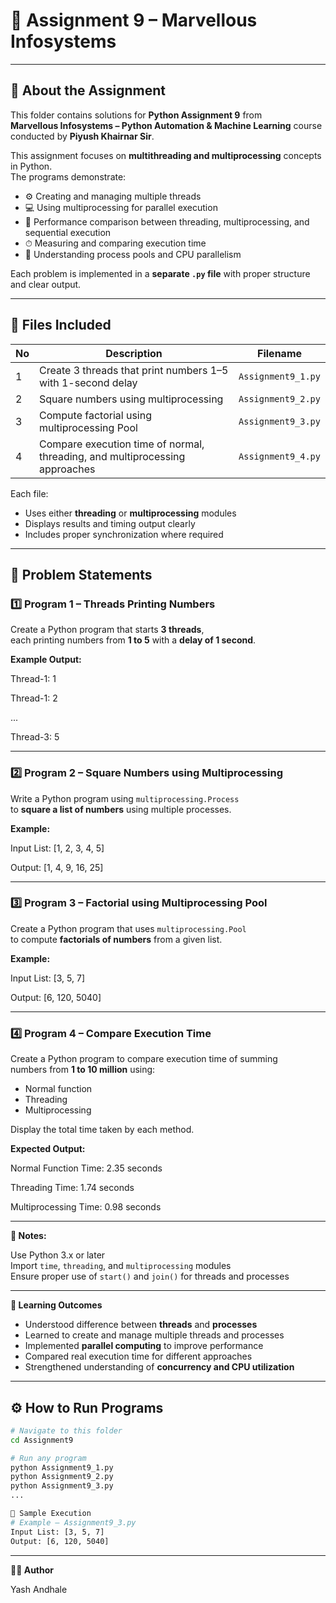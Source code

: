 # 🧠 Assignment 9 – Marvellous Infosystems

---

## 📘 About the Assignment

This folder contains solutions for **Python Assignment 9** from  
**Marvellous Infosystems – Python Automation & Machine Learning** course conducted by **Piyush Khairnar Sir**.  

This assignment focuses on **multithreading and multiprocessing** concepts in Python.  
The programs demonstrate:
- ⚙️ Creating and managing multiple threads  
- 💻 Using multiprocessing for parallel execution  
- 🧮 Performance comparison between threading, multiprocessing, and sequential execution  
- ⏱ Measuring and comparing execution time  
- 🧩 Understanding process pools and CPU parallelism  

Each problem is implemented in a **separate `.py` file** with proper structure and clear output.

---

## 📁 Files Included

| No | Description | Filename |
|----|--------------|-----------|
| 1 | Create 3 threads that print numbers 1–5 with 1-second delay | `Assignment9_1.py` |
| 2 | Square numbers using multiprocessing | `Assignment9_2.py` |
| 3 | Compute factorial using multiprocessing Pool | `Assignment9_3.py` |
| 4 | Compare execution time of normal, threading, and multiprocessing approaches | `Assignment9_4.py` |

Each file:
- Uses either **threading** or **multiprocessing** modules  
- Displays results and timing output clearly  
- Includes proper synchronization where required  

---

## 🧩 Problem Statements

### 1️⃣ Program 1 – Threads Printing Numbers
Create a Python program that starts **3 threads**,  
each printing numbers from **1 to 5** with a **delay of 1 second**.

**Example Output:**

Thread-1: 1

Thread-1: 2

...

Thread-3: 5


---

### 2️⃣ Program 2 – Square Numbers using Multiprocessing
Write a Python program using `multiprocessing.Process`  
to **square a list of numbers** using multiple processes.

**Example:**

Input List: [1, 2, 3, 4, 5]

Output: [1, 4, 9, 16, 25]


---

### 3️⃣ Program 3 – Factorial using Multiprocessing Pool
Create a Python program that uses `multiprocessing.Pool`  
to compute **factorials of numbers** from a given list.

**Example:**

Input List: [3, 5, 7]

Output: [6, 120, 5040]


---

### 4️⃣ Program 4 – Compare Execution Time
Create a Python program to compare execution time of summing  
numbers from **1 to 10 million** using:
- Normal function  
- Threading  
- Multiprocessing  

Display the total time taken by each method.

**Expected Output:**

Normal Function Time: 2.35 seconds

Threading Time: 1.74 seconds

Multiprocessing Time: 0.98 seconds


---

**📝 Notes:**

Use Python 3.x or later  
Import `time`, `threading`, and `multiprocessing` modules  
Ensure proper use of `start()` and `join()` for threads and processes  

---

**🎯 Learning Outcomes**

- Understood difference between **threads** and **processes**  
- Learned to create and manage multiple threads and processes  
- Implemented **parallel computing** to improve performance  
- Compared real execution time for different approaches  
- Strengthened understanding of **concurrency and CPU utilization**  

---

## ⚙️ How to Run Programs

```bash
# Navigate to this folder
cd Assignment9

# Run any program
python Assignment9_1.py
python Assignment9_2.py
python Assignment9_3.py
...

🧪 Sample Execution
# Example – Assignment9_3.py
Input List: [3, 5, 7]
Output: [6, 120, 5040]
```
---
**👨‍💻 Author**

Yash Andhale
